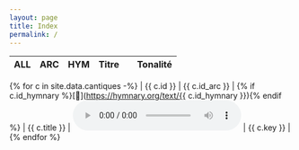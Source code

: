 ```yaml
---
layout: page
title: Index
permalink: /
---
```


<script src="/assets/js/audio-player.js"></script>

|ALL|ARC|HYM|Titre| |Tonalité|
|---|---|---|-----|-|--------|
{% for c in site.data.cantiques -%}
| {{ c.id }} | {{ c.id_arc }} | {% if c.id_hymnary %}[🔗](https://hymnary.org/text/{{ c.id_hymnary }}){% endif %} | {{ c.title }} | <audio controls loop src="/assets/audio/{{ c.file }}"></audio>  | {{ c.key }} |
{% endfor %}
